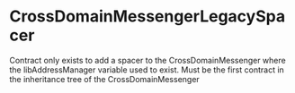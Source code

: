 # CrossDomainMessengerLegacySpacer





Contract only exists to add a spacer to the CrossDomainMessenger where the         libAddressManager variable used to exist. Must be the first contract in the inheritance         tree of the CrossDomainMessenger





